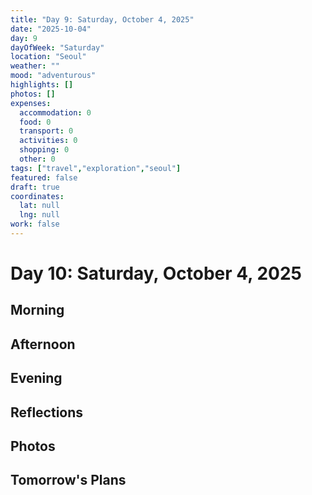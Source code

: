```yaml
---
title: "Day 9: Saturday, October 4, 2025"
date: "2025-10-04"
day: 9
dayOfWeek: "Saturday"
location: "Seoul"
weather: ""
mood: "adventurous"
highlights: []
photos: []
expenses:
  accommodation: 0
  food: 0
  transport: 0
  activities: 0
  shopping: 0
  other: 0
tags: ["travel","exploration","seoul"]
featured: false
draft: true
coordinates:
  lat: null
  lng: null
work: false
---
```

# Day 10: Saturday, October 4, 2025

## Morning

## Afternoon

## Evening

## Reflections

## Photos

## Tomorrow's Plans

